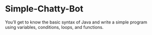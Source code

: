 # Simple-Chatty-Bot
You’ll get to know the basic syntax of Java and write a simple program using variables, conditions, loops, and functions.
